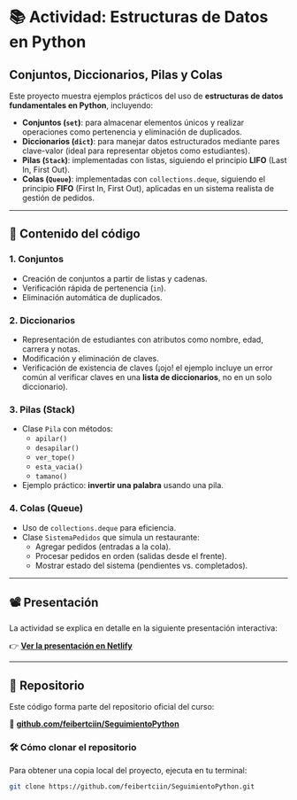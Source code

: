 # 📚 Actividad: Estructuras de Datos en Python  
## Conjuntos, Diccionarios, Pilas y Colas

Este proyecto muestra ejemplos prácticos del uso de **estructuras de datos fundamentales en Python**, incluyendo:

- **Conjuntos (`set`)**: para almacenar elementos únicos y realizar operaciones como pertenencia y eliminación de duplicados.
- **Diccionarios (`dict`)**: para manejar datos estructurados mediante pares clave-valor (ideal para representar objetos como estudiantes).
- **Pilas (`Stack`)**: implementadas con listas, siguiendo el principio **LIFO** (Last In, First Out).
- **Colas (`Queue`)**: implementadas con `collections.deque`, siguiendo el principio **FIFO** (First In, First Out), aplicadas en un sistema realista de gestión de pedidos.

---

## 🧪 Contenido del código

### 1. **Conjuntos**
- Creación de conjuntos a partir de listas y cadenas.
- Verificación rápida de pertenencia (`in`).
- Eliminación automática de duplicados.

### 2. **Diccionarios**
- Representación de estudiantes con atributos como nombre, edad, carrera y notas.
- Modificación y eliminación de claves.
- Verificación de existencia de claves (¡ojo! el ejemplo incluye un error común al verificar claves en una **lista de diccionarios**, no en un solo diccionario).

### 3. **Pilas (Stack)**
- Clase `Pila` con métodos:
  - `apilar()`
  - `desapilar()`
  - `ver_tope()`
  - `esta_vacia()`
  - `tamano()`
- Ejemplo práctico: **invertir una palabra** usando una pila.

### 4. **Colas (Queue)**
- Uso de `collections.deque` para eficiencia.
- Clase `SistemaPedidos` que simula un restaurante:
  - Agregar pedidos (entradas a la cola).
  - Procesar pedidos en orden (salidas desde el frente).
  - Mostrar estado del sistema (pendientes vs. completados).

---

## 📽️ Presentación

La actividad se explica en detalle en la siguiente presentación interactiva:

👉 **[Ver la presentación en Netlify]((https://pythoncd.netlify.app/))**

---

## 💾 Repositorio

Este código forma parte del repositorio oficial del curso:

🔗 **[github.com/feibertciin/SeguimientoPython](https://github.com/feibertciin/SeguimientoPython)**

### 🛠️ Cómo clonar el repositorio

Para obtener una copia local del proyecto, ejecuta en tu terminal:

```bash
git clone https://github.com/feibertciin/SeguimientoPython.git
